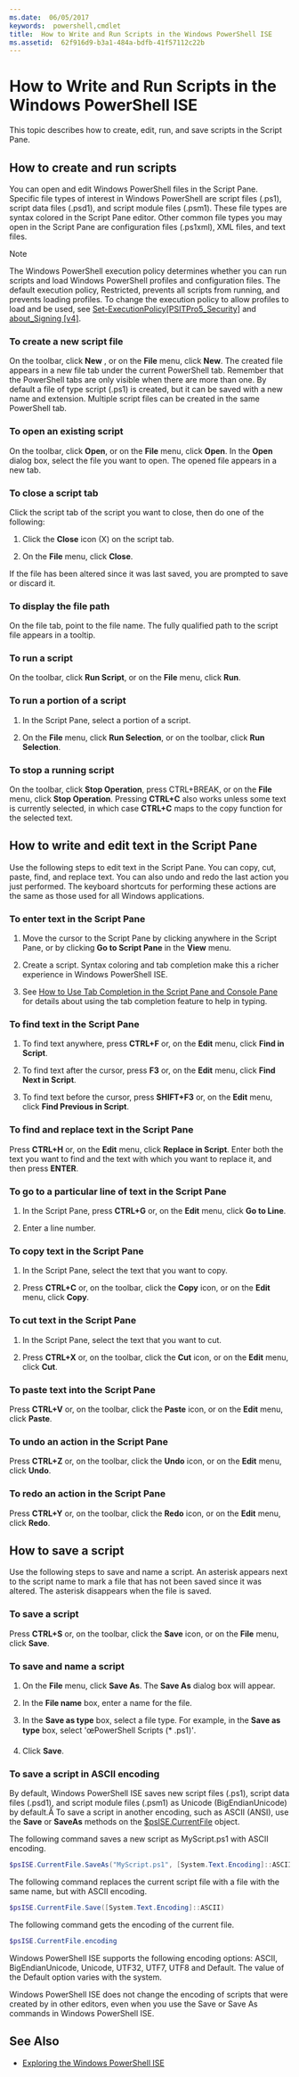 ```yaml
---
ms.date:  06/05/2017
keywords:  powershell,cmdlet
title:  How to Write and Run Scripts in the Windows PowerShell ISE
ms.assetid:  62f916d9-b3a1-484a-bdfb-41f57112c22b
---
```

# How to Write and Run Scripts in the Windows PowerShell ISE

This topic describes how to create, edit, run, and save scripts in the Script Pane.

## How to create and run scripts

You can open and edit Windows PowerShell files in the Script Pane. Specific file types of interest in Windows PowerShell are script files (.ps1), script data files (.psd1), and script module files (.psm1). These file types are syntax colored in the Script Pane editor. Other common file types you may open in the Script Pane are configuration files (.ps1xml), XML files, and text files.

> [!NOTE]
> The Windows PowerShell execution policy determines whether you can run scripts and load Windows PowerShell profiles and configuration files. The default execution policy, Restricted, prevents all scripts from running, and prevents loading profiles. To change the execution policy to allow profiles to load and be used, see [Set-ExecutionPolicy[PSITPro5_Security]](https://technet.microsoft.com/library/5690a0e1-495b-4e63-8280-65ead7bf01ab) and [about_Signing [v4]](https://technet.microsoft.com/library/fcbdd3b9-0b9f-4734-b5c7-e0dcc304fa1d).

### To create a new script file

On the toolbar, click **New** , or on the **File** menu, click **New**. The created file appears in a new file tab under the current PowerShell tab. Remember that the PowerShell tabs are only visible when there are more than one. By default a file of type script (.ps1) is created, but it can be saved with a new name and extension. Multiple script files can be created in the same PowerShell tab.

### To open an existing script

On the toolbar, click **Open**, or on the **File** menu, click **Open**. In the **Open** dialog box, select the file you want to open. The opened file appears in a new tab.

### To close a script tab

Click the script tab of the script you want to close, then do one of the following:

1. Click the **Close** icon (X) on the script tab.

2. On the **File** menu, click **Close**.

If the file has been altered since it was last saved, you are prompted to save or discard it.

### To display the file path

On the file tab, point to the file name. The fully qualified path to the script file appears in a tooltip.

### To run a script

On the toolbar, click **Run Script**, or on the **File** menu, click **Run**.

### To run a portion of a script

1. In the Script Pane, select a portion of a script.

2. On the **File** menu, click **Run Selection**, or on the toolbar, click **Run Selection**.

### To stop a running script

On the toolbar, click **Stop Operation**, press CTRL+BREAK, or on the **File** menu, click **Stop Operation**. Pressing **CTRL+C** also works unless some text is currently selected, in which case **CTRL+C** maps to the copy function for the selected text.

## How to write and edit text in the Script Pane

Use the following steps to edit text in the Script Pane. You can copy, cut, paste, find, and replace text. You can also undo and redo the last action you just performed. The keyboard shortcuts for performing these actions are the same as those used for all Windows applications.

### To enter text in the Script Pane

1. Move the cursor to the Script Pane by clicking anywhere in the Script Pane, or by clicking **Go to Script Pane** in the **View** menu.

2. Create a script. Syntax coloring and tab completion make this a richer experience in Windows PowerShell ISE.

3. See [How to Use Tab Completion in the Script Pane and Console Pane](How-to-Use-Tab-Completion-in-the-Script-Pane-and-Console-Pane.md) for details about using the tab completion feature to help in typing.

### To find text in the Script Pane

1. To find text anywhere, press **CTRL+F** or, on the **Edit** menu, click **Find in Script**.

2. To find text after the cursor, press **F3** or, on the **Edit** menu, click **Find Next in Script**.

3. To find text before the cursor, press **SHIFT+F3** or, on the **Edit** menu, click **Find Previous in Script**.

### To find and replace text in the Script Pane

Press **CTRL+H** or, on the **Edit** menu, click **Replace in Script**. Enter both the text you want to find and the text with which you want to replace it, and then press **ENTER**.

### To go to a particular line of text in the Script Pane

1. In the Script Pane, press **CTRL+G** or, on the **Edit** menu, click **Go to Line**.

2. Enter a line number.

### To copy text in the Script Pane

1. In the Script Pane, select the text that you want to copy.

2. Press **CTRL+C** or, on the toolbar, click the **Copy** icon, or on the **Edit** menu, click **Copy**.

### To cut text in the Script Pane

1. In the Script Pane, select the text that you want to cut.

2. Press **CTRL+X** or, on the toolbar, click the **Cut** icon, or on the **Edit** menu, click **Cut**.

### To paste text into the Script Pane

Press **CTRL+V** or, on the toolbar, click the **Paste** icon, or on the **Edit** menu, click **Paste**.

### To undo an action in the Script Pane

Press **CTRL+Z** or, on the toolbar, click the **Undo** icon, or on the **Edit** menu, click **Undo**.

### To redo an action in the Script Pane

Press **CTRL+Y** or, on the toolbar, click the **Redo** icon, or on the **Edit** menu, click **Redo**.

## How to save a script

Use the following steps to save and name a script. An asterisk appears next to the script name to mark a file that has not been saved since it was altered. The asterisk disappears when the file is saved.

### To save a script

Press **CTRL+S** or, on the toolbar, click the **Save** icon, or on the **File** menu, click **Save**.

### To save and name a script

1. On the **File** menu, click **Save As**. The **Save As** dialog box will appear.

2. In the **File name** box, enter a name for the file.

3. In the **Save as type** box, select a file type. For example, in the **Save as type** box, select 'œPowerShell Scripts (\* .ps1)'.

4. Click **Save**.

### To save a script in ASCII encoding

By default, Windows PowerShell ISE saves new script files (.ps1), script data files (.psd1), and script module files (.psm1) as Unicode (BigEndianUnicode) by default.Â To save a script in another encoding, such as ASCII (ANSI), use the **Save** or **SaveAs** methods on the [$psISE.CurrentFile](https://technet.microsoft.com/en-us/library/bc3300e4-9c17-4f00-a621-c8867126e3b3#CurrentFile) object.

The following command saves a new script as MyScript.ps1 with ASCII encoding.

```powershell
$psISE.CurrentFile.SaveAs("MyScript.ps1", [System.Text.Encoding]::ASCII)
```

The following command replaces the current script file with a file with the same name, but with ASCII encoding.

```powershell
$psISE.CurrentFile.Save([System.Text.Encoding]::ASCII)
```

The following command gets the encoding of the current file.

```powershell
$psISE.CurrentFile.encoding
```

Windows PowerShell ISE supports the following encoding options: ASCII, BigEndianUnicode, Unicode, UTF32, UTF7, UTF8 and Default. The value of the Default option varies with the system.

Windows PowerShell ISE does not change the encoding of scripts that were created by in other editors, even when you use the Save or Save As commands in Windows PowerShell ISE.

## See Also

- [Exploring the Windows PowerShell ISE](../../getting-started/fundamental/exploring-the-windows-powershell-ise.md)